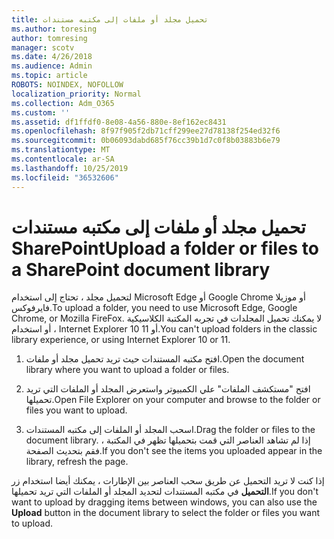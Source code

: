 ```yaml
---
title: تحميل مجلد أو ملفات إلى مكتبه مستندات
ms.author: toresing
author: tomresing
manager: scotv
ms.date: 4/26/2018
ms.audience: Admin
ms.topic: article
ROBOTS: NOINDEX, NOFOLLOW
localization_priority: Normal
ms.collection: Adm_O365
ms.custom: ''
ms.assetid: df1ffdf0-8e08-4a56-880e-8ef162ec8431
ms.openlocfilehash: 8f97f905f2db71cff299ee27d78138f254ed32f6
ms.sourcegitcommit: 0b06093dabd685f76cc39b1d7c0f8b03883b6e79
ms.translationtype: MT
ms.contentlocale: ar-SA
ms.lasthandoff: 10/25/2019
ms.locfileid: "36532606"
---
```

# <a name="upload-a-folder-or-files-to-a-sharepoint-document-library"></a><span data-ttu-id="cacdd-102">تحميل مجلد أو ملفات إلى مكتبه مستندات SharePoint</span><span class="sxs-lookup"><span data-stu-id="cacdd-102">Upload a folder or files to a SharePoint document library</span></span>

<span data-ttu-id="cacdd-103">لتحميل مجلد ، تحتاج إلى استخدام Microsoft Edge أو Google Chrome أو موزيلا فايرفوكس.</span><span class="sxs-lookup"><span data-stu-id="cacdd-103">To upload a folder, you need to use Microsoft Edge, Google Chrome, or Mozilla FireFox.</span></span> <span data-ttu-id="cacdd-104">لا يمكنك تحميل المجلدات في تجربه المكتبة الكلاسيكية ، أو استخدام Internet Explorer 10 أو 11.</span><span class="sxs-lookup"><span data-stu-id="cacdd-104">You can't upload folders in the classic library experience, or using Internet Explorer 10 or 11.</span></span>
  
1. <span data-ttu-id="cacdd-105">افتح مكتبه المستندات حيث تريد تحميل مجلد أو ملفات.</span><span class="sxs-lookup"><span data-stu-id="cacdd-105">Open the document library where you want to upload a folder or files.</span></span>
    
2. <span data-ttu-id="cacdd-106">افتح "مستكشف الملفات" علي الكمبيوتر واستعرض المجلد أو الملفات التي تريد تحميلها.</span><span class="sxs-lookup"><span data-stu-id="cacdd-106">Open File Explorer on your computer and browse to the folder or files you want to upload.</span></span>
    
3. <span data-ttu-id="cacdd-107">اسحب المجلد أو الملفات إلى مكتبه المستندات.</span><span class="sxs-lookup"><span data-stu-id="cacdd-107">Drag the folder or files to the document library.</span></span> <span data-ttu-id="cacdd-108">إذا لم تشاهد العناصر التي قمت بتحميلها تظهر في المكتبة ، فقم بتحديث الصفحة.</span><span class="sxs-lookup"><span data-stu-id="cacdd-108">If you don't see the items you uploaded appear in the library, refresh the page.</span></span> 
    
<span data-ttu-id="cacdd-109">إذا كنت لا تريد التحميل عن طريق سحب العناصر بين الإطارات ، يمكنك أيضا استخدام زر **التحميل** في مكتبه المستندات لتحديد المجلد أو الملفات التي تريد تحميلها.</span><span class="sxs-lookup"><span data-stu-id="cacdd-109">If you don't want to upload by dragging items between windows, you can also use the **Upload** button in the document library to select the folder or files you want to upload.</span></span> 
  

